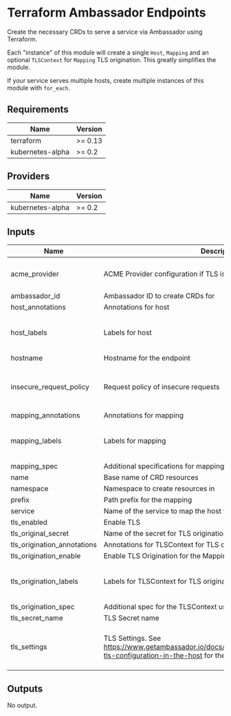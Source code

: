 # Terraform Ambassador Endpoints

Create the necessary CRDs to serve a service via Ambassador using Terraform.

Each "instance" of this module will create a single `Host`, `Mapping` and an optional `TLSContext`
for `Mapping` TLS origination. This greatly simplifies the module.

If your service serves multiple hosts, create multiple instances of this module with `for_each`.

## Requirements

| Name | Version |
|------|---------|
| terraform | >= 0.13 |
| kubernetes-alpha | >= 0.2 |

## Providers

| Name | Version |
|------|---------|
| kubernetes-alpha | >= 0.2 |

## Inputs

| Name | Description | Type | Default | Required |
|------|-------------|------|---------|:--------:|
| acme\_provider | ACME Provider configuration if TLS is enabled | `map` | <pre>{<br>  "authority": "None"<br>}</pre> | no |
| ambassador\_id | Ambassador ID to create CRDs for | `string` | `"default"` | no |
| host\_annotations | Annotations for host | `map` | `{}` | no |
| host\_labels | Labels for host | `map` | <pre>{<br>  "app.kubernetes.io/managed-by": "Terraform"<br>}</pre> | no |
| hostname | Hostname for the endpoint | `any` | n/a | yes |
| insecure\_request\_policy | Request policy of insecure requests | `map` | <pre>{<br>  "action": "Redirect",<br>  "additionalPort": "8080"<br>}</pre> | no |
| mapping\_annotations | Annotations for mapping | `map` | `{}` | no |
| mapping\_labels | Labels for mapping | `map` | <pre>{<br>  "app.kubernetes.io/managed-by": "Terraform"<br>}</pre> | no |
| mapping\_spec | Additional specifications for mapping, like resolver | `map` | `{}` | no |
| name | Base name of CRD resources | `any` | n/a | yes |
| namespace | Namespace to create resources in | `string` | `"default"` | no |
| prefix | Path prefix for the mapping | `string` | `"/"` | no |
| service | Name of the service to map the host to, using the specified resolver | `string` | n/a | yes |
| tls\_enabled | Enable TLS | `bool` | `false` | no |
| tls\_original\_secret | Name of the secret for TLS origination | `string` | `""` | no |
| tls\_origination\_annotations | Annotations for TLSContext for TLS origination | `map` | `{}` | no |
| tls\_origination\_enable | Enable TLS Origination for the Mapping | `bool` | `false` | no |
| tls\_origination\_labels | Labels for TLSContext for TLS origination | `map` | <pre>{<br>  "app.kubernetes.io/managed-by": "Terraform"<br>}</pre> | no |
| tls\_origination\_spec | Additional spec for the TLSContext used in TLS origination | `map` | `{}` | no |
| tls\_secret\_name | TLS Secret name | `any` | `null` | no |
| tls\_settings | TLS Settings. See https://www.getambassador.io/docs/latest/topics/running/tls/#specify-tls-configuration-in-the-host for the list of fields | `map` | <pre>{<br>  "alpn_protocols": "h2, http/1.1",<br>  "min_tls_version": "v1.2"<br>}</pre> | no |

## Outputs

No output.
